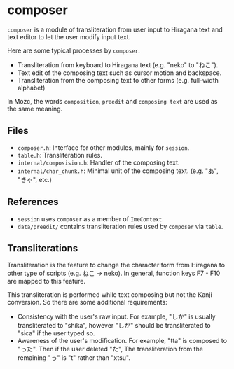 # composer

`composer` is a module of transliteration from user input to Hiragana text and
text editor to let the user modify input text.

Here are some typical processes by `composer`.

* Transliteration from keyboard to Hiragana text (e.g. "neko" to "ねこ").
* Text edit of the composing text such as cursor motion and backspace.
* Transliteration from the composing text to other forms
  (e.g. full-width alphabet)

In Mozc, the words `composition`, `preedit` and `composing text` are used
as the same meaning.

## Files

* `composer.h`: Interface for other modules, mainly for `session`.
* `table.h`: Transliteration rules.
* `internal/composision.h`: Handler of the composing text.
* `internal/char_chunk.h`: Minimal unit of the composing text.
                           (e.g. "あ", "きゃ", etc.)

## References

* `session` uses `composer` as a member of `ImeContext`.
* `data/preedit/` contains transliteration rules used by `composer` via `table`.


## Transliterations

Transliteration is the feature to change the character form from Hiragana to
other type of scripts (e.g. ねこ → neko). In general, function keys F7 - F10
are mapped to this feature.

This transliteration is performed while text composing but not the Kanji
conversion. So there are some additional requirements:

* Consistency with the user's raw input.
  For example, "しか" is usually transliterated to "shika",
  however "しか" should be transliterated to "sica" if the user typed so.
* Awareness of the user's modification.
  For example, "tta" is composed to "った". Then if the user deleted "た",
  The transliteration from the remaining "っ" is "t" rather than "xtsu".
